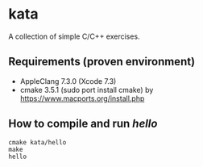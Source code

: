 # kata
A collection of simple C/C++ exercises.

## Requirements (proven environment)
* AppleClang 7.3.0 (Xcode 7.3)
* cmake 3.5.1 (sudo port install cmake) by https://www.macports.org/install.php 

## How to compile and run *hello*

    cmake kata/hello
    make
    hello
